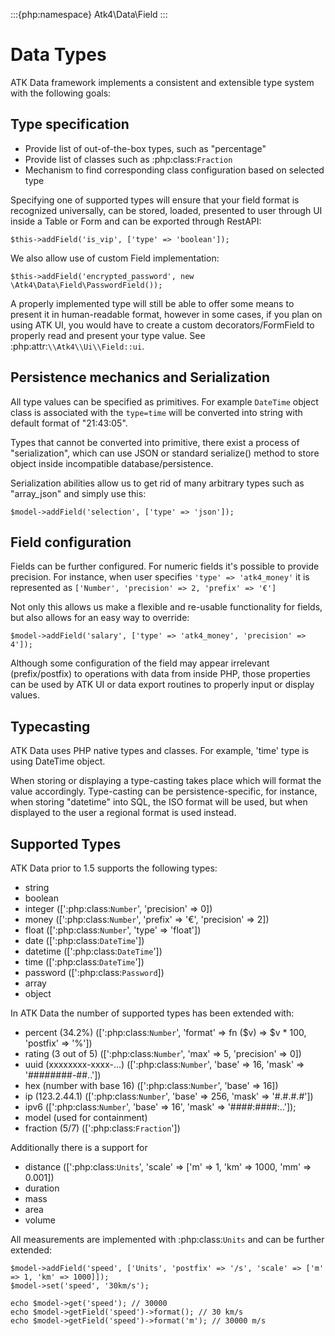 :::{php:namespace} Atk4\Data\Field
:::

# Data Types

ATK Data framework implements a consistent and extensible type system with the
following goals:

## Type specification

- Provide list of out-of-the-box types, such as "percentage"
- Provide list of classes such as :php:class:`Fraction`
- Mechanism to find corresponding class configuration based on selected type

Specifying one of supported types will ensure that your field format is
recognized universally, can be stored, loaded, presented to user through UI
inside a Table or Form and can be exported through RestAPI:

```
$this->addField('is_vip', ['type' => 'boolean']);
```

We also allow use of custom Field implementation:

```
$this->addField('encrypted_password', new \Atk4\Data\Field\PasswordField());
```

A properly implemented type will still be able to offer some means to present
it in human-readable format, however in some cases, if you plan on using ATK UI,
you would have to create a custom decorators/FormField to properly read and
present your type value. See :php:attr:`\\Atk4\\Ui\\Field::ui`.

## Persistence mechanics and Serialization

All type values can be specified as primitives. For example `DateTime` object
class is associated with the `type=time` will be converted into string with
default format of "21:43:05".

Types that cannot be converted into primitive, there exist a process of "serialization",
which can use JSON or standard serialize() method to store object inside
incompatible database/persistence.

Serialization abilities allow us to get rid of many arbitrary types such as "array_json"
and simply use this:

```
$model->addField('selection', ['type' => 'json']);
```

## Field configuration

Fields can be further configured. For numeric fields it's possible to provide
precision. For instance, when user specifies `'type' => 'atk4_money'` it is represented
as `['Number', 'precision' => 2, 'prefix' => '€']`

Not only this allows us make a flexible and re-usable functionality for fields,
but also allows for an easy way to override:

```
$model->addField('salary', ['type' => 'atk4_money', 'precision' => 4']);
```

Although some configuration of the field may appear irrelevant (prefix/postfix)
to operations with data from inside PHP, those properties can be used by
ATK UI or data export routines to properly input or display values.

## Typecasting

ATK Data uses PHP native types and classes. For example, 'time' type is using
DateTime object.

When storing or displaying a type-casting takes place which will format the
value accordingly. Type-casting can be persistence-specific, for instance,
when storing "datetime" into SQL, the ISO format will be used, but when displayed
to the user a regional format is used instead.

## Supported Types

ATK Data prior to 1.5 supports the following types:

- string
- boolean
- integer ([':php:class:`Number`', 'precision' => 0])
- money ([':php:class:`Number`', 'prefix' => '€', 'precision' => 2])
- float ([':php:class:`Number`', 'type' => 'float'])
- date ([':php:class:`DateTime`'])
- datetime ([':php:class:`DateTime`'])
- time ([':php:class:`DateTime`'])
- password ([':php:class:`Password`])
- array
- object

In ATK Data the number of supported types has been extended with:

- percent (34.2%) ([':php:class:`Number`', 'format' => fn ($v) => $v * 100, 'postfix' => '%'])
- rating (3 out of 5) ([':php:class:`Number`', 'max' => 5, 'precision' => 0])
- uuid (xxxxxxxx-xxxx-...) ([':php:class:`Number`', 'base' => 16, 'mask' => '########-##..'])
- hex (number with base 16) ([':php:class:`Number`', 'base' => 16])
- ip (123.2.44.1) ([':php:class:`Number`', 'base' => 256, 'mask' => '#.#.#.#'])
- ipv6 ([':php:class:`Number`', 'base' => 16', 'mask' => '####:####:..']);
- model (used for containment)
- fraction (5/7) ([':php:class:`Fraction`'])

Additionally there is a support for

- distance ([':php:class:`Units`', 'scale' => ['m' => 1, 'km' => 1000, 'mm' => 0.001])
- duration
- mass
- area
- volume

All measurements are implemented with :php:class:`Units` and can be further extended:

```
$model->addField('speed', ['Units', 'postfix' => '/s', 'scale' => ['m' => 1, 'km' => 1000]]);
$model->set('speed', '30km/s');

echo $model->get('speed'); // 30000
echo $model->getField('speed')->format(); // 30 km/s
echo $model->getField('speed')->format('m'); // 30000 m/s
```

